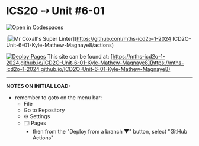 # ICS2O ⇢ Unit #6-01

[![Open in Codespaces](https://classroom.github.com/assets/launch-codespace-2972f46106e565e64193e422d61a12cf1da4916b45550586e14ef0a7c637dd04.svg)](https://classroom.github.com/open-in-codespaces?assignment_repo_id=19493706)

[![Mr Coxall's Super Linter](https://github.com/mths-icd2o-1-2024/ICD2O-Unit-6-01-Kyle-Mathew-Magnaye8/workflows/Mr%20Coxall's%20Super%20Linter/badge.svg)](https://github.com/mths-icd2o-1-2024 ICD2O-Unit-6-01-Kyle-Mathew-Magnaye8/actions)

[![Deploy Pages](https://github.com/MTHS-ICD2O-1-2024/ICD2O-Unit-6-01-Kyle-Mathew-Magnaye8/workflows/Deploy%20Pages/badge.svg)](https://github.com/MTHS-ICD2O-1-2024/ICD2O-Unit-6-01-Kyle-Mathew-Magnaye8/actions)
This site can be found at: [https://mths-icd2o-1-2024.github.io/ICD2O-Unit-6-01-Kyle-Mathew-Magnaye8](https://mths-icd2o-1-2024.github.io/ICD2O-Unit-6-01-Kyle-Mathew-Magnaye8)

---

**NOTES ON INITIAL LOAD:**
- remember to goto on the menu bar:
  - File
  - Go to Repository
  - ⚙ Settings
  - 🗔 Pages
    - then from the "Deploy from a branch ▼" button, select "GitHub Actions"

